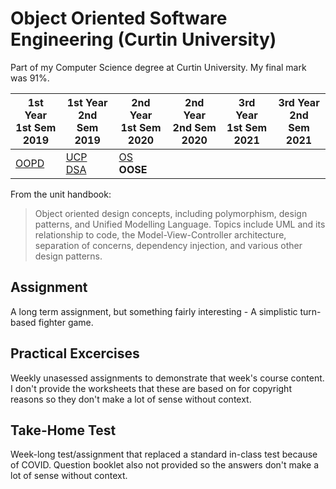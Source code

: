 # Object Oriented Software Engineering (Curtin University)

Part of my Computer Science degree at Curtin University. My final mark was 91%.

1st Year <br> 1st Sem <br> 2019 | 1st Year <br> 2nd Sem <br> 2019 | 2nd Year <br> 1st Sem <br> 2020 | 2nd Year <br> 2nd Sem <br> 2020 | 3rd Year <br> 1st Sem <br> 2021 | 3rd Year <br> 2nd Sem <br> 2021  
--- | --- | --- | --- | --- | --- |
[OOPD](https://github.com/Alecadabra/OOPD) | [UCP](https://github.com/Alecadabra/UCP)<br>[DSA](https://github.com/Alecadabra/DSA) | [OS](https://github.com/Alecadabra/OS)<br>**OOSE**

From the unit handbook:

> Object oriented design concepts, including polymorphism, design patterns, and
Unified Modelling Language. Topics include UML and its relationship to code, the Model-View-Controller architecture, separation of concerns, dependency
injection, and various other design patterns.

## Assignment

A long term assignment, but something fairly interesting - A simplistic turn-based fighter game.

## Practical Excercises

Weekly unasessed assignments to demonstrate that week's course content. I don't
provide the worksheets that these are based on for copyright reasons so they
don't make a lot of sense without context.

## Take-Home Test

Week-long test/assignment that replaced a standard in-class test because of
COVID. Question booklet also not provided so the answers don't make a lot of
sense without context.
